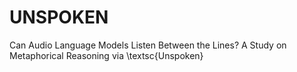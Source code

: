 # UNSPOKEN
Can Audio Language Models Listen Between the Lines? A Study on Metaphorical Reasoning via \textsc{Unspoken}
